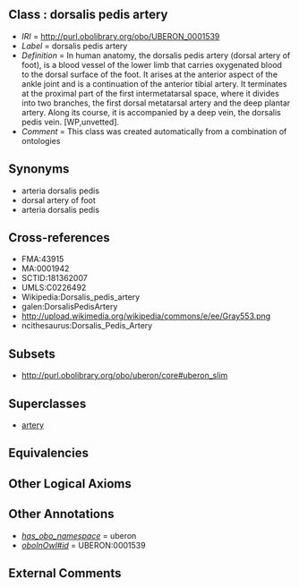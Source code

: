 
## Class : dorsalis pedis artery

 * *IRI* = http://purl.obolibrary.org/obo/UBERON_0001539
 * *Label* = dorsalis pedis artery
 * *Definition* = In human anatomy, the dorsalis pedis artery (dorsal artery of foot), is a blood vessel of the lower limb that carries oxygenated blood to the dorsal surface of the foot. It arises at the anterior aspect of the ankle joint and is a continuation of the anterior tibial artery. It terminates at the proximal part of the first intermetatarsal space, where it divides into two branches, the first dorsal metatarsal artery and the deep plantar artery. Along its course, it is accompanied by a deep vein, the dorsalis pedis vein. [WP,unvetted].
 * *Comment* = This class was created automatically from a combination of ontologies

## Synonyms

 * arteria dorsalis pedis
 * dorsal artery of foot
 * arteria dorsalis pedis

## Cross-references

 * FMA:43915
 * MA:0001942
 * SCTID:181362007
 * UMLS:C0226492
 * Wikipedia:Dorsalis_pedis_artery
 * galen:DorsalisPedisArtery
 * http://upload.wikimedia.org/wikipedia/commons/e/ee/Gray553.png
 * ncithesaurus:Dorsalis_Pedis_Artery

## Subsets

 * http://purl.obolibrary.org/obo/uberon/core#uberon_slim

## Superclasses

 * [artery](../../UBERON/37/UBERON_0001637.md)

## Equivalencies


## Other Logical Axioms


## Other Annotations

 * *[has_obo_namespace](../../ce/oboInOwl#hasOBONamespace.md)* = uberon
 * *[oboInOwl#id](../../id/oboInOwl#id.md)* = UBERON:0001539

## External Comments

